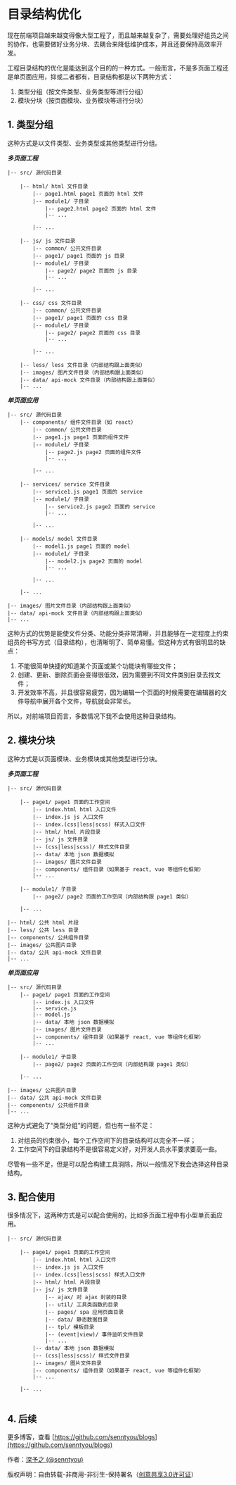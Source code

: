 # 目录结构优化

现在前端项目越来越变得像大型工程了，而且越来越复杂了，需要处理好组员之间的协作，也需要做好业务分块、去耦合来降低维护成本，并且还要保持高效率开发。

工程目录结构的优化是能达到这个目的的一种方式。一般而言，不是多页面工程还是单页面应用，抑或二者都有，目录结构都是以下两种方式：

1. 类型分组（按文件类型、业务类型等进行分组）
2. 模块分块（按页面模块、业务模块等进行分块）

## 1. 类型分组

这种方式是以文件类型、业务类型或其他类型进行分组。

***多页面工程***

```
|-- src/ 源代码目录

    |-- html/ html 文件目录
        |-- page1.html page1 页面的 html 文件
        |-- module1/ 子目录
            |-- page2.html page2 页面的 html 文件
            |-- ...
            
        |-- ...    
        
    |-- js/ js 文件目录
        |-- common/ 公共文件目录
        |-- page1/ page1 页面的 js 目录
        |-- module1/ 子目录
            |-- page2/ page2 页面的 js 目录
            |-- ...
            
        |-- ...
        
    |-- css/ css 文件目录
        |-- common/ 公共文件目录
        |-- page1/ page1 页面的 css 目录
        |-- module1/ 子目录
            |-- page2/ page2 页面的 css 目录
            |-- ...
            
        |-- ...
        
    |-- less/ less 文件目录（内部结构跟上面类似）
    |-- images/ 图片文件目录（内部结构跟上面类似）
    |-- data/ api-mock 文件目录（内部结构跟上面类似）
    |-- ...
```

***单页面应用***

```
|-- src/ 源代码目录
    |-- components/ 组件文件目录（如 react）
        |-- common/ 公共文件目录
        |-- page1.js page1 页面的组件文件
        |-- module1/ 子目录
            |-- page2.js page2 页面的组件文件
            |-- ...
            
        |-- ...    
        
    |-- services/ service 文件目录
        |-- service1.js page1 页面的 service
        |-- module1/ 子目录
            |-- service2.js page2 页面的 service
            |-- ...
            
        |-- ...
        
    |-- models/ model 文件目录
        |-- model1.js page1 页面的 model
        |-- module1/ 子目录
            |-- model2.js page2 页面的 model
            |-- ...
            
        |-- ...
        
    |-- ...
    
|-- images/ 图片文件目录（内部结构跟上面类似）
|-- data/ api-mock 文件目录（内部结构跟上面类似）
|-- ...
```

这种方式的优势是能使文件分类、功能分类非常清晰，并且能够在一定程度上约束组员的书写方式（目录结构），也清晰明了、简单易懂。但这种方式有很明显的缺点：

1. 不能很简单快捷的知道某个页面或某个功能块有哪些文件；
2. 创建、更新、删除页面会变得很低效，因为需要到不同文件类别目录去找文件；
3. 开发效率不高，并且很容易疲劳，因为编辑一个页面的时候需要在编辑器的文件导航中展开各个文件，导航就会非常长。

所以，对前端项目而言，多数情况下我不会使用这种目录结构。

## 2. 模块分块

这种方式是以页面模块、业务模块或其他类型进行分块。

***多页面工程***

```
|-- src/ 源代码目录

    |-- page1/ page1 页面的工作空间
        |-- index.html html 入口文件
        |-- index.js js 入口文件
        |-- index.(css|less|scss) 样式入口文件
        |-- html/ html 片段目录
        |-- js/ js 文件目录
        |-- (css|less|scss)/ 样式文件目录
        |-- data/ 本地 json 数据模拟
        |-- images/ 图片文件目录
        |-- components/ 组件目录（如果基于 react, vue 等组件化框架）
        |-- ...
        
    |-- module1/ 子目录
        |-- page2/ page2 页面的工作空间（内部结构跟 page1 类似）
        
    |-- ...
    
|-- html/ 公共 html 片段
|-- less/ 公共 less 目录
|-- components/ 公共组件目录
|-- images/ 公共图片目录
|-- data/ 公共 api-mock 文件目录
|-- ...
```

***单页面应用***

```
|-- src/ 源代码目录
    |-- page1/ page1 页面的工作空间
        |-- index.js 入口文件
        |-- service.js
        |-- model.js
        |-- data/ 本地 json 数据模拟
        |-- images/ 图片文件目录
        |-- components/ 组件目录（如果基于 react, vue 等组件化框架）
        |-- ...
        
    |-- module1/ 子目录
        |-- page2/ page2 页面的工作空间（内部结构跟 page1 类似）
        
    |-- ...
    
|-- images/ 公共图片目录
|-- data/ 公共 api-mock 文件目录
|-- components/ 公共组件目录   
|-- ... 
```

这种方式避免了“类型分组”的问题，但也有一些不足：

1. 对组员的约束很小，每个工作空间下的目录结构可以完全不一样；
2. 工作空间下的目录结构不是很容易定义好，对开发人员水平要求要高一些。

尽管有一些不足，但是可以配合构建工具消除，所以一般情况下我会选择这种目录结构。

## 3. 配合使用

很多情况下，这两种方式是可以配合使用的，比如多页面工程中有小型单页面应用。

```
|-- src/ 源代码目录

    |-- page1/ page1 页面的工作空间
        |-- index.html html 入口文件
        |-- index.js js 入口文件
        |-- index.(css|less|scss) 样式入口文件
        |-- html/ html 片段目录
        |-- js/ js 文件目录
            |-- ajax/ 对 ajax 封装的目录
            |-- util/ 工具类函数的目录
            |-- pages/ spa 应用页面目录
            |-- data/ 静态数据目录
            |-- tpl/ 模板目录
            |-- (event|view)/ 事件监听文件目录
            |-- ...
        |-- data/ 本地 json 数据模拟
        |-- (css|less|scss)/ 样式文件目录
        |-- images/ 图片文件目录
        |-- components/ 组件目录（如果基于 react, vue 等组件化框架）
        |-- ...
        
    |-- ...
    
```

## 4. 后续

更多博客，查看 [https://github.com/senntyou/blogs](https://github.com/senntyou/blogs)

作者：[深予之 (@senntyou)](https://github.com/senntyou)

版权声明：自由转载-非商用-非衍生-保持署名（[创意共享3.0许可证](https://creativecommons.org/licenses/by-nc-nd/3.0/deed.zh)）
